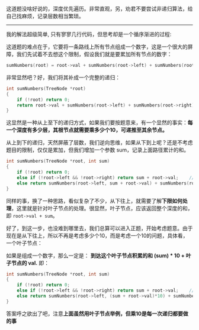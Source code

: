 这道题没啥好说的，深度优先遍历。非常直观，另，劝君不要尝试非递归算法，给自己找麻烦，记录层数相当繁琐。

-----

我的解法超级简单, 只有寥寥几行代码，但思考却是一个循序渐进的过程:

这道题的难点在于，它要将一条路线上所有节点组成一个数字，这是一个很大的屏障，我们先试着不去想这个限制，假设我们就是要累加所有节点的数字：

```cpp
sumNumbers(root) = root->val + sumNumbers(root->left) + sumNumbers(root->right);
```

非常显然吧？好，我们将其补成一个完整的递归：

```cpp
int sumNumbers(TreeNode *root)
{
    if (!root) return 0;
    return root->val + sumNumbers(root->left) + sumNumbers(root->right);
}
```

这显然是一种从上至下的递归方式，如果我们要按题意来，有一个显然的事实：**每一个深度有多少层，其根节点就需要乘多少个10，可递推至其余节点。**

从上到下的递归，天然屏蔽了层数，我们逆向思维，如果从下到上呢？还是不考虑题目的限制，仅仅是累加，但我们增加一个参数 sum，记录上面路径累计的和。

```cpp
int sumNumbers(TreeNode *root, int sum)
{
    if (!root) return 0;
    else if (!root->left && !root->right) return sum + root->val;    // 单独处理叶子节点
    else return sumNumbers(root->left, sum + root->val) + sumNumbers(root->right, sum + root->val);
}
```

同样的事，换了一种思路，看似复杂了不少，从下往上，就需要了解**下限如何处理**，这里就是针对叶子节点的处理。很显然，叶子节点，应该返回整个深度的和，即 `root->val + sum`。

好了，到这一步，也没难到哪里去，我们总算可以进入正题，开始考虑题意。由于现在是从下往上，所以不再是考虑多少个10，而是考虑一个10的问题，具体看，一个叶子节点：

如果是组成一个数字，那么一定是： **到达这个叶子节点积累的和 (sum) * 10 + 叶子节点的 val.** 即：

```cpp
int sumNumbers(TreeNode *root, int sum)
{
    if (!root) return 0;
    else if (!root->left && !root->right) return sum + root->val;    // 单独处理叶子节点，这里的sum已经乘过10了。
    else return sumNumbers(root->left, (sum + root->val)*10) + sumNumbers(root->right, (sum + root->val)*10);
}
```

答案呼之欲出了吧，注意**上面虽然用叶子节点举例，但乘10是每一次递归都要做的事**
